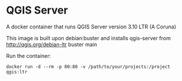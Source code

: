 QGIS Server
========================

A docker container that runs QGIS Server version 3.10 LTR (A Coruna)

This image is built upon debian:buster and installs qgis-server from http://qgis.org/debian-ltr buster main

Run the container:
```
docker run -d --rm -p 80:80 -v /path/to/your/projects:/project qgis:ltr
```


